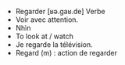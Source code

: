 - Regarder [ʁə.ɡaʁ.de] Verbe
- Voir avec attention.
- Nhìn
- To look at / watch
- Je regarde la télévision.
- Regard (m) : action de regarder